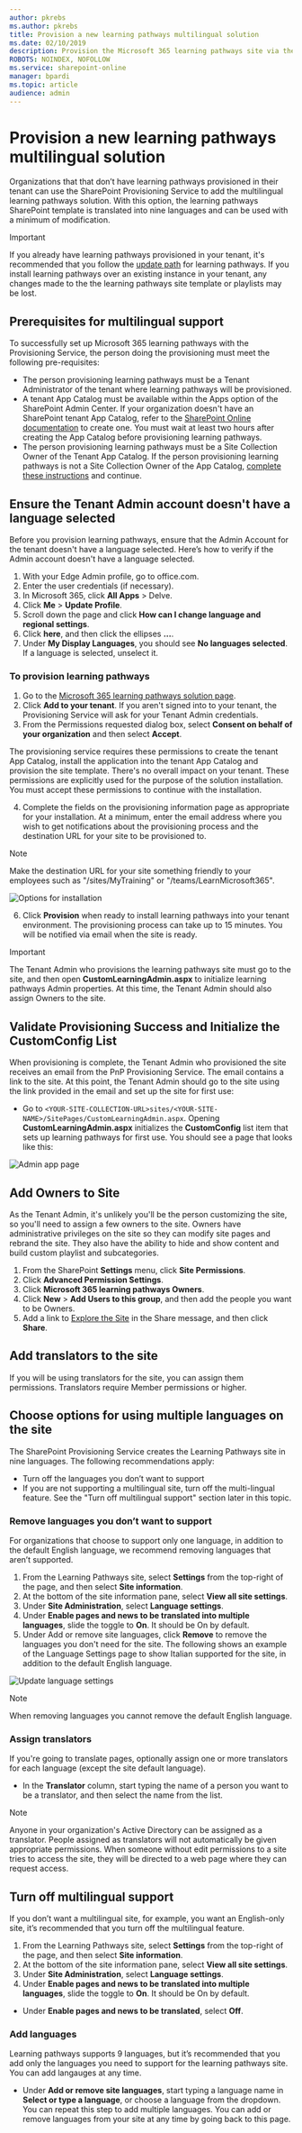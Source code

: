 ```yaml
---
author: pkrebs
ms.author: pkrebs
title: Provision a new learning pathways multilingual solution
ms.date: 02/10/2019
description: Provision the Microsoft 365 learning pathways site via the SharePoint Provisioning Service
ROBOTS: NOINDEX, NOFOLLOW
ms.service: sharepoint-online
manager: bpardi
ms.topic: article
audience: admin
---
```


# Provision a new learning pathways multilingual solution
Organizations that that don’t have learning pathways provisioned in their tenant can use the SharePoint Provisioning Service to add the multilingual learning pathways solution. With this option, the learning pathways SharePoint template is translated into nine languages and can be used with a minimum of modification. 

> [!IMPORTANT]
> If you already have learning pathways provisioned in your tenant, it's recommended that you follow the [update path](custom_update_ml.md) for learning pathways. If you install learning pathways over an existing instance in your tenant, any changes made to the the learning pathways site template or playlists may be lost.

## Prerequisites for multilingual support
 
To successfully set up Microsoft 365 learning pathways with the Provisioning Service, the person doing the provisioning must meet the following pre-requisites: 
 
- The person provisioning learning pathways must be a Tenant Administrator of the tenant where learning pathways will be provisioned.  
- A tenant App Catalog must be available within the Apps option of the SharePoint Admin Center. If your organization doesn't have an SharePoint tenant App Catalog, refer to the [SharePoint Online documentation](/sharepoint/use-app-catalog) to create one. You must wait at least two hours after creating the App Catalog before provisioning learning pathways.  
- The person provisioning learning pathways must be a Site Collection Owner of the Tenant App Catalog. If the person provisioning learning pathways is not a Site Collection Owner of the App Catalog, [complete these instructions](addappadmin.md) and continue. 

## Ensure the Tenant Admin account doesn't have a language selected
Before you provision learning pathways, ensure that the Admin Account for the tenant doesn't have a language selected. Here’s how to verify if the Admin account doesn't have a language selected. 
1.	With your Edge Admin profile, go to office.com.
2.	Enter the user credentials (if necessary).
3.	In Microsoft 365, click **All Apps** > Delve. 
4.	Click **Me** > **Update Profile**.
5.	Scroll down the page and click **How can I change language and regional settings**.
6.	Click **here**, and then click the ellipses **...**.
7.	Under **My Display Languages**, you should see **No languages selected**. If a language is selected, unselect it.

### To provision learning pathways

1. Go to the [Microsoft 365 learning pathways solution page](https://provisioning.sharepointpnp.com/details/3df8bd55-b872-4c9d-88e3-6b2f05344239).
2. Click **Add to your tenant**. If you aren't signed into to your tenant, the Provisioning Service will ask for your Tenant Admin credentials. 
3. From the Permissions requested dialog box, select **Consent on behalf of your organization** and then select **Accept**.

The provisioning service requires these permissions to create the tenant App Catalog, install the application into the tenant App Catalog and provision the site template. There's no overall impact on your tenant. These permissions are explicitly used for the purpose of the solution installation. You must accept these permissions to continue with the installation.

4. Complete the fields on the provisioning information page as appropriate for your installation. At a minimum, enter the email address where you wish to get notifications about the provisioning process and the destination URL for your site to be provisioned to.  
> [!NOTE]
> Make the destination URL for your site something friendly to your employees such as "/sites/MyTraining" or "/teams/LearnMicrosoft365".

![Options for installation](media/inst_options.png)

6. Click **Provision** when ready to install learning pathways into your tenant environment.  The provisioning process can take up to 15 minutes. You will be notified via email when the site is ready. 

> [!IMPORTANT]
> The Tenant Admin who provisions the learning pathways site must go to the site, and then open **CustomLearningAdmin.aspx** to initialize learning pathways Admin properties. At this time, the Tenant Admin should also assign Owners to the site. 

## Validate Provisioning Success and Initialize the CustomConfig List

When provisioning is complete, the Tenant Admin who provisioned the site receives an email from the PnP Provisioning Service. The email contains a link to the site. At this point, the Tenant Admin should go to the site using the link provided in the email and set up the site for first use:

- Go to `<YOUR-SITE-COLLECTION-URL>sites/<YOUR-SITE-NAME>/SitePages/CustomLearningAdmin.aspx`. Opening **CustomLearningAdmin.aspx** initializes the **CustomConfig** list item that sets up learning pathways for first use. You should see a page that looks like this:

![Admin app page](media/cg-adminapppage.png)

## Add Owners to Site
As the Tenant Admin, it's unlikely you'll be the person customizing the site, so you'll need to assign a few owners to the site. Owners have administrative privileges on the site so they can modify site pages and rebrand the site. They also have the ability to hide and show content and build custom playlist and subcategories.  

1. From the SharePoint **Settings** menu, click **Site Permissions**.
2. Click **Advanced Permission Settings**.
3. Click **Microsoft 365 learning pathways Owners**.
4. Click **New** > **Add Users to this group**, and then add the people you want to be Owners. 
5. Add a link to [Explore the Site](custom_exploresite.md) in the Share message, and then click **Share**.

## Add translators to the site
If you will be using translators for the site, you can assign them permissions. Translators require Member permissions or higher. 

## Choose options for using multiple languages on the site
The SharePoint Provisioning Service creates the Learning Pathways site in nine languages. The following recommendations apply:
- Turn off the languages you don’t want to support
- If you are not supporting a multilingual site, turn off the multi-lingual feature. See the "Turn off multilingual support" section later in this topic.

### Remove languages you don’t want to support
For organizations that choose to support only one language, in addition to the default English language, we recommend removing languages that aren’t supported. 
1. From the Learning Pathways site, select **Settings** from the top-right of the page, and then select **Site information**.
2. At the bottom of the site information pane, select **View all site settings**.
3. Under **Site Administration**, select **Language settings**.
4. Under **Enable pages and news to be translated into multiple languages**, slide the toggle to **On**. It should be On by default.
5. Under Add or remove site languages, click **Remove** to remove the languages you don't need for the site. The following shows an example of the Language Settings page to show Italian supported for the site, in addition to the default English language.

![Update language settings](media/custom_update_ml_langsettings.png)

> [!NOTE]
> When removing languages you cannot remove the default English language. 

### Assign translators
If you're going to translate pages, optionally assign one or more translators for each language (except the site default language). 
- In the **Translator** column, start typing the name of a person you want to be a translator, and then select the name from the list. 

> [!NOTE]
> Anyone in your organization's Active Directory can be assigned as a translator. People assigned as translators will not automatically be given appropriate permissions. When someone without edit permissions to a site tries to access the site, they will be directed to a web page where they can request access.

## Turn off multilingual support
If you don’t want a multilingual site, for example, you want an English-only site, it’s recommended that you turn off the multilingual feature. 

1. From the Learning Pathways site, select **Settings** from the top-right of the page, and then select **Site information**.
2. At the bottom of the site information pane, select **View all site settings**.
3. Under **Site Administration**, select **Language settings**.
4. Under **Enable pages and news to be translated into multiple languages**, slide the toggle to **On**. It should be On by default.
- Under **Enable pages and news to be translated**, select **Off**. 

### Add languages
Learning pathways supports 9 languages, but it’s recommended that you add only the languages you need to support for the learning pathways site. You can add langauges at any time. 
- Under **Add or remove site languages**, start typing a language name in **Select or type a language**, or choose a language from the dropdown. You can repeat this step to add multiple languages. You can add or remove languages from your site at any time by going back to this page.